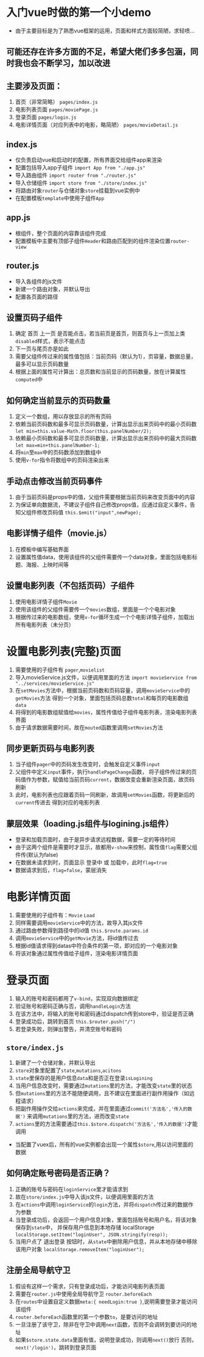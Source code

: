 # 入门vue时做的第一个小demo
+ 由于主要目标是为了熟悉vue框架的运用，页面和样式方面较简陋，求轻喷...

## 可能还存在许多方面的不足，希望大佬们多多包涵，同时我也会不断学习，加以改进

## 主要涉及页面：
1. 首页（非常简略） `pages/index.js`
2. 电影列表页面 `pages/moviePage.js`
3. 登录页面 `pages/login.js`
4. 电影详情页面（对应列表中的电影，略简陋） `pages/movieDetail.js`

## index.js
+ 仅负责启动vue和启动时的配置，所有界面交给组件app来渲染
+ 配置包括导入app子组件 `import App from "./app.js"`
+ 导入路由组件 `import router from "./router.js"`
+ 导入仓储组件 `import store from "./store/index.js"`
+ 将路由对象`router`与仓储对象`store`挂载到vue实例中
+ 在配置模板`template`中使用子组件`App`

## app.js
+ 根组件，整个页面的内容靠该组件完成
+ 配置模板中主要有顶部子组件`Header`和路由匹配到的组件渲染位置`router-view`

## router.js
+ 导入各组件的js文件
+ 新建一个路由对象，并默认导出
+ 配置各页面的路径

## 设置页码子组件
1. 确定 首页 上一页 是否能点击，若当前页是首页，则首页与上一页加上类 `disabled`样式，表示不能点击
2. 下一页与尾页亦是如此
3. 需要父组件传过来的属性值包括：当前页码（默认为1），页容量，数据总量，最多可以显示页码数量
4. 根据上面的属性可计算出：总页数和当前显示的页码数量，放在计算属性`computed`中

## 如何确定当前显示的页码数量
1. 定义一个数组，用以存放显示的所有页码
2. 依赖当前页码数和最多可显示页码数量，计算出显示出来页码中的最小页码数
   `let min=this.value-Math.floor(this.panelNumber/2);`
3. 依赖最小页码数和最多可显示页码数量，计算出显示出来页码中的最大页码数
    `let max=min+this.panelNumber-1;`
4. 将`min`至`max`中的页码数添加到数组中
5. 使用`v-for`指令将数组中的页码渲染出来

## 手动点击修改当前页码事件
1. 由于当前页码是props中的值，父组件需要根据当前页码来改变页面中的内容
2. 为保证单向数据流，不建议子组件自己修改props值，应通过自定义事件，告知父组件修改页码值
    `this.$emit("input",newPage);`

## 电影详情子组件（movie.js）
1. 在模板中编写基础界面
2. 设置属性值data，使用该组件的父组件需要传一个data对象，里面包括电影标题、海报、上映时间等


## 设置电影列表（不包括页码）子组件
1. 使用电影详情子组件`Movie`
2. 使用该组件的父组件需要传一个`movies`数组，里面是一个个电影对象
3. 根据传过来的电影数组，使用`v-for`循环生成一个个电影详情子组件，加载出所有电影列表（未分页）

# 设置电影列表(完整)页面
1. 需要使用的子组件有 `pager`,`movielist`
2. 导入movieService.js文件，以便调用里面的方法 
   `import movieService from "../services/movieService.js"`
3. 在`setMovies`方法中，根据当前页码数和页码容量，调用`movieService`中的`getMovies`方法
   得到一个对象，里面包括页码总数`total`和每页的电影数组`data`
4. 将得到的电影数组赋值给`movies`，属性传值给子组件电影列表，渲染电影列表界面
5. 由于请求数据需要时间，故在`mouted`函数里调用`setMovies`方法

## 同步更新页码与电影列表
1. 当子组件`pager`中的页码发生改变时，会触发自定义事件`input`
2. 父组件中定义`input`事件，执行`handlePageChange`函数，
   将子组件传过来的页码值作为参数，赋值给当前页码`current`，数据改变会重新渲染页面，故页码刷新
3. 此时，电影列表也应跟着页码一同刷新，故调用`setMovies`函数，将更新后的`current`传进去
   得到对应的电影列表

## 蒙层效果（loading.js组件与logining.js组件）
+ 登录和加载页面时，由于是异步请求远程数据，需要一定的等待时间
+ 由于这两个组件是需要时才显示，故都用`v-show`来控制，属性值`flag`需要父组件传(默认为false)
+ 在数据未请求到时，页面显示 登录中 或 加载中，此时`flag=true`
+ 数据请求到后，`flag=false`，蒙层消失

# 电影详情页面
1. 需要使用的子组件有：`Movie` `Load`
2. 同样需要调用`movieService`中的方法，故导入其js文件
3. 通过路由参数得到路径中的id值 `this.$route.params.id`
4. 调用`movieService`中的`getMovie`方法，将id值传过去
5. 根据id值请求得到datas中符合条件的第一项，即对应的一个电影对象
6. 将该对象通过属性传值给子组件，渲染电影详情页面

# 登录页面
1. 输入的账号和密码都用了`v-bind`，实现双向数据绑定
2. 验证账号和密码正确与否，调用`handleLogin`方法
3. 在该方法中，将输入的账号和密码通过dispatch传到store中，验证是否正确
4. 登录成功后，跳转到首页 `this.$router.push("/")`
5. 若登录失败，则弹出警告，并清空账号和密码

## `store/index.js`
1. 新建了一个仓储对象，并默认导出
2. `store`对象里配置了`state`,`mutations`,`acitons`
3. `state`里保存的是用户信息`data`和是否正在登录`isLogining`
4. 当用户信息改变时，需要通过`mutations`里的方法，才能改变`state`里的状态
5. 但`mutations`里的方法不能随便调用，且不建议在里面进行副作用操作（如远程请求）
6. 把副作用操作交给`actions`来完成，并在里面通过`commit('方法名','传入的数据')`
   来调用`mutations`里的方法，进而改变`state`
7. `actions`里的方法需要通过`this.$store.dispatch('方法名','传入的数据')`才能调用
+ 当配置了vuex后，所有的vue实例都会出现一个属性`$store`,用以访问里面的数据

## 如何确定账号密码是否正确？
1. 正确的账号与密码在`loginService`里才能请求到
2. 故在`store/index.js`中导入该js文件，以便调用里面的方法
3. 在`actions`中调用`loginService`的`login`方法，并将`dispatch`传过来的数据作为参数
3. 当登录成功后，会返回一个用户信息对象，里面包括账号和用户名，将该对象保存到`state`中，
   并保存用户信息到本地存储 localStorage
   `localStorage.setItem("loginUser", JSON.stringify(resp));`
4. 当用户点了 退出登录 按钮时，从`state`中删除用户信息，并从本地存储中移除该用户对象
   `localStorage.removeItem("loginUser");`

## 注册全局导航守卫
1. 假设有这样一个需求，只有登录成功后，才能访问电影列表页面
2. 需要在`router.js`中使用全局导航守卫 `router.beforeEach`
3. 在`routes`中设置自定义数据`meta:{ needLogin:true }`,说明需要登录才能访问该组件
4. `router.beforeEach`函数里的第一个参数`to`，是要访问的地址
5. 一旦注册了该守卫，除非在守卫中调用`next`函数，否则不会调转到要访问的地址
6. 如果`$store.state.data`里面有值，说明登录成功，则调用`next()`放行
   否则，`next('/login')`，跳转到登录页面







